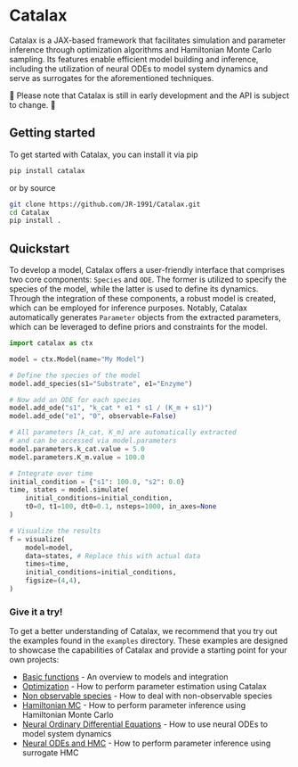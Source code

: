 # Catalax

Catalax is a JAX-based framework that facilitates simulation and parameter inference through optimization algorithms and Hamiltonian Monte Carlo sampling. Its features enable efficient model building and inference, including the utilization of neural ODEs to model system dynamics and serve as surrogates for the aforementioned techniques.

🚧 Please note that Catalax is still in early development and the API is subject to change. 🚧

## Getting started

To get started with Catalax, you can install it via pip

```bash
pip install catalax
```
or by source

```bash
git clone https://github.com/JR-1991/Catalax.git
cd Catalax
pip install .
```

## Quickstart

To develop a model, Catalax offers a user-friendly interface that comprises two core components: `Species` and `ODE`. The former is utilized to specify the species of the model, while the latter is used to define its dynamics. Through the integration of these components, a robust model is created, which can be employed for inference purposes. Notably, Catalax automatically generates `Parameter` objects from the extracted parameters, which can be leveraged to define priors and constraints for the model.

```python
import catalax as ctx

model = ctx.Model(name="My Model")

# Define the species of the model
model.add_species(s1="Substrate", e1="Enzyme")

# Now add an ODE for each species
model.add_ode("s1", "k_cat * e1 * s1 / (K_m + s1)")
model.add_ode("e1", "0", observable=False)

# All parameters [k_cat, K_m] are automatically extracted
# and can be accessed via model.parameters
model.parameters.k_cat.value = 5.0
model.parameters.K_m.value = 100.0

# Integrate over time
initial_condition = {"s1": 100.0, "s2": 0.0}
time, states = model.simulate(
    initial_conditions=initial_condition,
    t0=0, t1=100, dt0=0.1, nsteps=1000, in_axes=None
)

# Visualize the results
f = visualize(
    model=model,
    data=states, # Replace this with actual data
    times=time,
    initial_conditions=initial_conditions,
    figsize=(4,4),
)

```

### Give it a try!

To get a better understanding of Catalax, we recommend that you try out the examples found in the `examples` directory. These examples are designed to showcase the capabilities of Catalax and provide a starting point for your own projects:

* [Basic functions](/examples/Basics.ipynb) - An overview to models and integration
* [Optimization](/examples/Optimization.ipynb) - How to perform parameter estimation using Catalax
* [Non observable species](/examples/Optimization.ipynb) - How to deal with non-observable species
* [Hamiltonian MC](/examples/HMC.ipynb) - How to perform parameter inference using Hamiltonian Monte Carlo
* [Neural Ordinary Differential Equations](/examples/Neural_ODE.ipynb) - How to use neural ODEs to model system dynamics
* [Neural ODEs and HMC](/examples/SurrogateHMC.ipynb) - How to perform parameter inference using surrogate HMC
